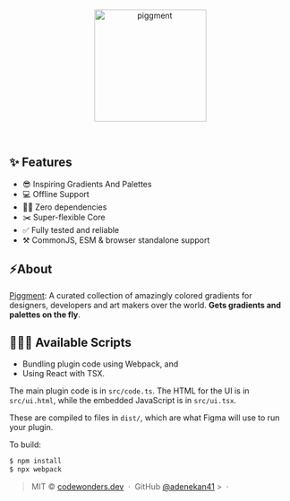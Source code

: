 <br />

<p align="center">
	<a href="https://piggment.co">
		<img src="https://i.ibb.co/0990njB/Frame-4.png" width=200" alt="piggment">
	</a>
</p>

<br />

## ✨ Features

- 😎 Inspiring Gradients And Palettes
- 💻 Offline Support
- 🙅‍♂️ Zero dependencies
- ✂️ Super-flexible Core
- ✅ Fully tested and reliable
- ⚒ CommonJS, ESM & browser standalone support

## ⚡️About

[Piggment](https://piggment.co): A curated collection of amazingly colored gradients for designers, developers and art makers over the world. **Gets gradients and palettes on the fly**.

## 👩🏽‍✈️ Available Scripts

- Bundling plugin code using Webpack, and
- Using React with TSX.

The main plugin code is in `src/code.ts`. The HTML for the UI is in
`src/ui.html`, while the embedded JavaScript is in `src/ui.tsx`.

These are compiled to files in `dist/`, which are what Figma will use to run
your plugin.

To build:

```bash
$ npm install
$ npx webpack
```

> MIT © [codewonders.dev](https://codewonders.dev) &nbsp;&middot;&nbsp; GitHub
> [@adenekan41](https://github.com/adenekan41) >
> &nbsp;&middot;&nbsp;
